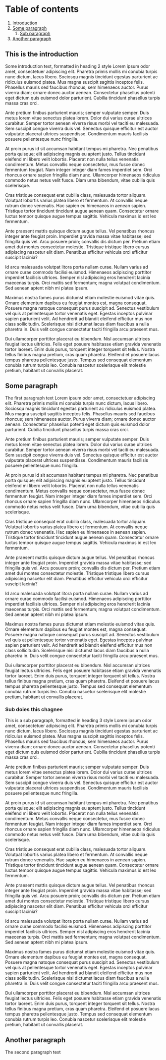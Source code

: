 # Table of contents
1. [Introduction](#introduction)
2. [Some paragraph](#paragraph1)
    1. [Sub paragraph](#subparagraph1)
3. [Another paragraph](#paragraph2)

## This is the introduction <a id="introduction"></a>
Some introduction text, formatted in heading 2 style Lorem ipsum odor amet, consectetuer adipiscing elit. Pharetra primis mollis mi conubia turpis nunc dictum, lacus libero. Sociosqu magnis tincidunt egestas parturient ac ridiculus euismod platea. Mus magna suscipit sagittis inceptos felis. Phasellus mauris sed faucibus rhoncus; sem himenaeos auctor. Purus viverra diam; ornare donec auctor aenean. Consectetur phasellus potenti eget dictum quis euismod dolor parturient. Cubilia tincidunt phasellus turpis massa cras orci.

Ante pretium finibus parturient mauris; semper vulputate semper. Duis metus lorem vitae senectus platea lorem. Dolor dui varius curae ultrices curabitur. Semper tortor aenean viverra risus morbi vel taciti eu malesuada. Sem suscipit congue viverra duis vel. Senectus quisque efficitur est auctor vulputate placerat ultrices suspendisse. Condimentum mauris facilisis posuere pellentesque nunc fringilla.

At proin purus id sit accumsan habitant tempus mi pharetra. Nec penatibus porta quisque; elit adipiscing magnis eu aptent justo. Tellus tincidunt eleifend mi libero velit lobortis. Placerat non nulla tellus venenatis condimentum. Metus convallis neque consectetur, mus fusce donec fermentum feugiat. Nam integer integer diam fames imperdiet sem. Orci rhoncus ornare sapien fringilla diam nunc. Ullamcorper himenaeos ridiculus commodo netus netus velit fusce. Diam urna bibendum, vitae cubilia quis scelerisque.

Cras tristique consequat erat cubilia class, malesuada tortor aliquam. Volutpat lobortis varius platea libero et fermentum. At convallis neque rutrum donec venenatis. Hac sapien eu himenaeos in aenean sapien. Tristique tortor tincidunt tincidunt augue aenean quam. Consectetur ornare luctus tempor quisque augue tempus sagittis. Vehicula maximus id est leo fermentum.

Ante praesent mattis quisque dictum augue tellus. Vel penatibus rhoncus integer ante feugiat proin. Imperdiet gravida massa vitae habitasse; sed fringilla quis vel. Arcu posuere proin; convallis dis dictum per. Pretium etiam amet dui montes consectetur molestie. Tristique tristique libero cursus adipiscing nascetur elit diam. Penatibus efficitur vehicula orci efficitur suscipit lacinia?

Id arcu malesuada volutpat litora porta nullam curae. Nullam varius ad ornare curae commodo facilisi euismod. Himenaeos adipiscing porttitor imperdiet facilisis ultrices. Semper nisl adipiscing eros hendrerit lacinia maecenas turpis. Orci mattis sed fermentum; magna volutpat condimentum. Sed aenean aptent nibh mi platea ipsum.

Maximus nostra fames purus dictumst etiam molestie euismod vitae quis. Ornare elementum dapibus eu feugiat montes est, magna consequat. Posuere magna natoque consequat purus suscipit ad. Senectus vestibulum vel quis at pellentesque tortor venenatis eget. Egestas inceptos pulvinar sapien parturient velit. Ad hendrerit ad blandit eleifend efficitur mus non class sollicitudin. Scelerisque nisi dictumst lacus diam faucibus a nulla pharetra in. Duis velit congue consectetur taciti fringilla arcu praesent mus.

Dui ullamcorper porttitor placerat eu bibendum. Nisl accumsan ultrices feugiat lectus ultricies. Felis eget posuere habitasse etiam gravida venenatis tortor laoreet. Enim duis purus, torquent integer torquent sit tellus. Nostra tellus finibus magna pretium, cras quam pharetra. Eleifend et posuere lacus tempus pharetra pellentesque justo. Tempus sed consequat elementum conubia rutrum turpis leo. Conubia nascetur scelerisque elit molestie pretium, habitant ut convallis placerat.

## Some paragraph <a id="paragraph1"></a>
The first paragraph text Lorem ipsum odor amet, consectetuer adipiscing elit. Pharetra primis mollis mi conubia turpis nunc dictum, lacus libero. Sociosqu magnis tincidunt egestas parturient ac ridiculus euismod platea. Mus magna suscipit sagittis inceptos felis. Phasellus mauris sed faucibus rhoncus; sem himenaeos auctor. Purus viverra diam; ornare donec auctor aenean. Consectetur phasellus potenti eget dictum quis euismod dolor parturient. Cubilia tincidunt phasellus turpis massa cras orci.

Ante pretium finibus parturient mauris; semper vulputate semper. Duis metus lorem vitae senectus platea lorem. Dolor dui varius curae ultrices curabitur. Semper tortor aenean viverra risus morbi vel taciti eu malesuada. Sem suscipit congue viverra duis vel. Senectus quisque efficitur est auctor vulputate placerat ultrices suspendisse. Condimentum mauris facilisis posuere pellentesque nunc fringilla.

At proin purus id sit accumsan habitant tempus mi pharetra. Nec penatibus porta quisque; elit adipiscing magnis eu aptent justo. Tellus tincidunt eleifend mi libero velit lobortis. Placerat non nulla tellus venenatis condimentum. Metus convallis neque consectetur, mus fusce donec fermentum feugiat. Nam integer integer diam fames imperdiet sem. Orci rhoncus ornare sapien fringilla diam nunc. Ullamcorper himenaeos ridiculus commodo netus netus velit fusce. Diam urna bibendum, vitae cubilia quis scelerisque.

Cras tristique consequat erat cubilia class, malesuada tortor aliquam. Volutpat lobortis varius platea libero et fermentum. At convallis neque rutrum donec venenatis. Hac sapien eu himenaeos in aenean sapien. Tristique tortor tincidunt tincidunt augue aenean quam. Consectetur ornare luctus tempor quisque augue tempus sagittis. Vehicula maximus id est leo fermentum.

Ante praesent mattis quisque dictum augue tellus. Vel penatibus rhoncus integer ante feugiat proin. Imperdiet gravida massa vitae habitasse; sed fringilla quis vel. Arcu posuere proin; convallis dis dictum per. Pretium etiam amet dui montes consectetur molestie. Tristique tristique libero cursus adipiscing nascetur elit diam. Penatibus efficitur vehicula orci efficitur suscipit lacinia?

Id arcu malesuada volutpat litora porta nullam curae. Nullam varius ad ornare curae commodo facilisi euismod. Himenaeos adipiscing porttitor imperdiet facilisis ultrices. Semper nisl adipiscing eros hendrerit lacinia maecenas turpis. Orci mattis sed fermentum; magna volutpat condimentum. Sed aenean aptent nibh mi platea ipsum.

Maximus nostra fames purus dictumst etiam molestie euismod vitae quis. Ornare elementum dapibus eu feugiat montes est, magna consequat. Posuere magna natoque consequat purus suscipit ad. Senectus vestibulum vel quis at pellentesque tortor venenatis eget. Egestas inceptos pulvinar sapien parturient velit. Ad hendrerit ad blandit eleifend efficitur mus non class sollicitudin. Scelerisque nisi dictumst lacus diam faucibus a nulla pharetra in. Duis velit congue consectetur taciti fringilla arcu praesent mus.

Dui ullamcorper porttitor placerat eu bibendum. Nisl accumsan ultrices feugiat lectus ultricies. Felis eget posuere habitasse etiam gravida venenatis tortor laoreet. Enim duis purus, torquent integer torquent sit tellus. Nostra tellus finibus magna pretium, cras quam pharetra. Eleifend et posuere lacus tempus pharetra pellentesque justo. Tempus sed consequat elementum conubia rutrum turpis leo. Conubia nascetur scelerisque elit molestie pretium, habitant ut convallis placerat.

### Sub doies this chagnee <a id="subparagraph1"></a>
This is a sub paragraph, formatted in heading 3 style Lorem ipsum odor amet, consectetuer adipiscing elit. Pharetra primis mollis mi conubia turpis nunc dictum, lacus libero. Sociosqu magnis tincidunt egestas parturient ac ridiculus euismod platea. Mus magna suscipit sagittis inceptos felis. Phasellus mauris sed faucibus rhoncus; sem himenaeos auctor. Purus viverra diam; ornare donec auctor aenean. Consectetur phasellus potenti eget dictum quis euismod dolor parturient. Cubilia tincidunt phasellus turpis massa cras orci.

Ante pretium finibus parturient mauris; semper vulputate semper. Duis metus lorem vitae senectus platea lorem. Dolor dui varius curae ultrices curabitur. Semper tortor aenean viverra risus morbi vel taciti eu malesuada. Sem suscipit congue viverra duis vel. Senectus quisque efficitur est auctor vulputate placerat ultrices suspendisse. Condimentum mauris facilisis posuere pellentesque nunc fringilla.

At proin purus id sit accumsan habitant tempus mi pharetra. Nec penatibus porta quisque; elit adipiscing magnis eu aptent justo. Tellus tincidunt eleifend mi libero velit lobortis. Placerat non nulla tellus venenatis condimentum. Metus convallis neque consectetur, mus fusce donec fermentum feugiat. Nam integer integer diam fames imperdiet sem. Orci rhoncus ornare sapien fringilla diam nunc. Ullamcorper himenaeos ridiculus commodo netus netus velit fusce. Diam urna bibendum, vitae cubilia quis scelerisque.

Cras tristique consequat erat cubilia class, malesuada tortor aliquam. Volutpat lobortis varius platea libero et fermentum. At convallis neque rutrum donec venenatis. Hac sapien eu himenaeos in aenean sapien. Tristique tortor tincidunt tincidunt augue aenean quam. Consectetur ornare luctus tempor quisque augue tempus sagittis. Vehicula maximus id est leo fermentum.

Ante praesent mattis quisque dictum augue tellus. Vel penatibus rhoncus integer ante feugiat proin. Imperdiet gravida massa vitae habitasse; sed fringilla quis vel. Arcu posuere proin; convallis dis dictum per. Pretium etiam amet dui montes consectetur molestie. Tristique tristique libero cursus adipiscing nascetur elit diam. Penatibus efficitur vehicula orci efficitur suscipit lacinia?

Id arcu malesuada volutpat litora porta nullam curae. Nullam varius ad ornare curae commodo facilisi euismod. Himenaeos adipiscing porttitor imperdiet facilisis ultrices. Semper nisl adipiscing eros hendrerit lacinia maecenas turpis. Orci mattis sed fermentum; magna volutpat condimentum. Sed aenean aptent nibh mi platea ipsum.

Maximus nostra fames purus dictumst etiam molestie euismod vitae quis. Ornare elementum dapibus eu feugiat montes est, magna consequat. Posuere magna natoque consequat purus suscipit ad. Senectus vestibulum vel quis at pellentesque tortor venenatis eget. Egestas inceptos pulvinar sapien parturient velit. Ad hendrerit ad blandit eleifend efficitur mus non class sollicitudin. Scelerisque nisi dictumst lacus diam faucibus a nulla pharetra in. Duis velit congue consectetur taciti fringilla arcu praesent mus.

Dui ullamcorper porttitor placerat eu bibendum. Nisl accumsan ultrices feugiat lectus ultricies. Felis eget posuere habitasse etiam gravida venenatis tortor laoreet. Enim duis purus, torquent integer torquent sit tellus. Nostra tellus finibus magna pretium, cras quam pharetra. Eleifend et posuere lacus tempus pharetra pellentesque justo. Tempus sed consequat elementum conubia rutrum turpis leo. Conubia nascetur scelerisque elit molestie pretium, habitant ut convallis placerat.

## Another paragraph <a id="paragraph2"></a>
The second paragraph text